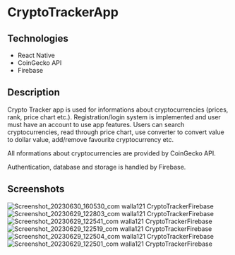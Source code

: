 # CryptoTrackerApp

## Technologies
- React Native
- CoinGecko API
- Firebase

## Description
Crypto Tracker app is used for informations about cryptocurrencies (prices, rank, price chart etc.). Registration/login system is implemented and user must have an account to use app features. Users can search cryptocurrencies, read through price chart, use converter to convert value to dollar value, add/remove favourite cryptocurrency etc.

All nformations about cryptocurrencies are provided by CoinGecko API.

Authentication, database and storage is handled by Firebase.

## Screenshots

![Screenshot_20230630_160530_com walla121 CryptoTrackerFirebase](https://github.com/vmatokanovic/CryptoTrackerApp/assets/102720134/30a029b9-0cef-40e7-bc27-d0fd1c70fecc)
![Screenshot_20230629_122803_com walla121 CryptoTrackerFirebase](https://github.com/vmatokanovic/CryptoTrackerApp/assets/102720134/45c77786-b469-4c3e-93e9-3ece6319d320)
![Screenshot_20230629_122541_com walla121 CryptoTrackerFirebase](https://github.com/vmatokanovic/CryptoTrackerApp/assets/102720134/befab996-e661-4a9f-a69d-782ceca15c5c)
![Screenshot_20230629_122519_com walla121 CryptoTrackerFirebase](https://github.com/vmatokanovic/CryptoTrackerApp/assets/102720134/8164eef2-2b71-42b9-b68a-542a2f82df0e)
![Screenshot_20230629_122504_com walla121 CryptoTrackerFirebase](https://github.com/vmatokanovic/CryptoTrackerApp/assets/102720134/f48f62a6-7a03-4071-8e80-a61b846cd83f)
![Screenshot_20230629_122501_com walla121 CryptoTrackerFirebase](https://github.com/vmatokanovic/CryptoTrackerApp/assets/102720134/b18c9da4-459d-4d0d-a95c-8474b2f4109e)

